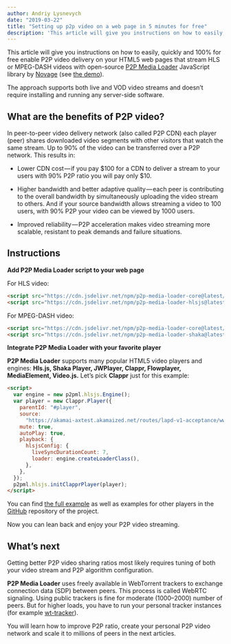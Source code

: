 ```yaml
---
author: Andriy Lysnevych
date: "2019-03-22"
title: "Setting up p2p video on a web page in 5 minutes for free"
description: 'This article will give you instructions on how to easily, quickly and 100% for free enable P2P video delivery on your HTML5 web pages that stream HLS or MPEG-DASH videos with open-source <a href="https://github.com/novage/p2p-media-loader">P2P Media Loader</a> JavaScript library by <a href="https://novage.com.ua/">Novage</a> (see <a href="http://novage.com.ua/p2p-media-loader/demo">the demo</a>).'
---
```


This article will give you instructions on how to easily, quickly and 100% for free enable P2P video delivery on your HTML5 web pages that stream HLS or MPEG-DASH videos with open-source [P2P Media Loader](https://github.com/novage/p2p-media-loader) JavaScript library by [Novage](https://novage.com.ua/) (see [the demo](http://novage.com.ua/p2p-media-loader/demo)).

The approach supports both live and VOD video streams and doesn’t require installing and running any server-side software.

## What are the benefits of P2P video?

In peer-to-peer video delivery network (also called P2P CDN) each player (peer) shares downloaded video segments with other visitors that watch the same stream. Up to 90% of the video can be transferred over a P2P network. This results in:

- Lower CDN cost — if you pay $100 for a CDN to deliver a stream to your users with 90% P2P ratio you will pay only $10.

- Higher bandwidth and better adaptive quality — each peer is contributing to the overall bandwidth by simultaneously uploading the video stream to others. And if your source bandwidth allows streaming a video to 100 users, with 90% P2P your video can be viewed by 1000 users.

- Improved reliability — P2P acceleration makes video streaming more scalable, resistant to peak demands and failure situations.

## Instructions

**Add P2P Media Loader script to your web page**

For HLS video:

```html
<script src="https://cdn.jsdelivr.net/npm/p2p-media-loader-core@latest/build/p2p-media-loader-core.min.js"></script>
<script src="https://cdn.jsdelivr.net/npm/p2p-media-loader-hlsjs@latest/build/p2p-media-loader-hlsjs.min.js"></script>
```

For MPEG-DASH video:

```html
<script src="https://cdn.jsdelivr.net/npm/p2p-media-loader-core@latest/build/p2p-media-loader-core.min.js"></script>
<script src="https://cdn.jsdelivr.net/npm/p2p-media-loader-shaka@latest/build/p2p-media-loader-shaka.min.js"></script>
```

**Integrate P2P Media Loader with your favorite player**

**P2P Media Loader** supports many popular HTML5 video players and engines: **Hls.js, Shaka Player, JWPlayer, Clappr, Flowplayer, MediaElement, Video.js.** Let’s pick **Clappr** just for this example:

```html
<script>
  var engine = new p2pml.hlsjs.Engine();
  var player = new Clappr.Player({
    parentId: "#player",
    source:
      "https://akamai-axtest.akamaized.net/routes/lapd-v1-acceptance/www_c4/Manifest.m3u8",
    mute: true,
    autoPlay: true,
    playback: {
      hlsjsConfig: {
        liveSyncDurationCount: 7,
        loader: engine.createLoaderClass(),
      },
    },
  });
  p2pml.hlsjs.initClapprPlayer(player);
</script>
```

You can find [the full example](https://github.com/Novage/p2p-media-loader/tree/master/p2p-media-loader-hlsjs#basic-usage) as well as examples for other players in the [GitHub](https://github.com/Novage/p2p-media-loader/) repository of the project.

Now you can lean back and enjoy your P2P video streaming.

## What’s next

Getting better P2P video sharing ratios most likely requires tuning of both your video stream and P2P algorithm configuration.

**P2P Media Loader** uses freely available in WebTorrent trackers to exchange connection data (SDP) between peers. This process is called WebRTC signaling. Using public trackers is fine for moderate (1000–2000) number of peers. But for higher loads, you have to run your personal tracker instances (for example [wt-tracker](https://github.com/Novage/wt-tracker)).

You will learn how to improve P2P ratio, create your personal P2P video network and scale it to millions of peers in the next articles.
